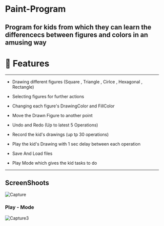 # Paint-Program

## Program for kids from which they can learn the differencecs between figures and colors in an amusing way


# :rocket: Features 

***

* Drawing  different figures (Square , Triangle , Cirlce , Hexagonal , Rectangle)

* Selecting figures for further actions
* Changing each figure's DrawingColor and FillColor 
* Move the Drawn Figure to another point
* Undo and Redo (Up to  latest 5 Operations)
* Record the kid's drawings (up tp 30 operations)
* Play the kid's Drawing with 1 sec delay between each operation
* Save And Load files
* Play Mode which gives the kid tasks to do 

***

## ScreenShoots

![Capture](https://user-images.githubusercontent.com/92587188/210892386-6325c897-f857-4a36-9689-31aab7437313.JPG)

### Play - Mode

![Capture3](https://user-images.githubusercontent.com/92587188/210892700-14f49e3c-e113-4b72-9417-c56b6b4b25b3.JPG)
